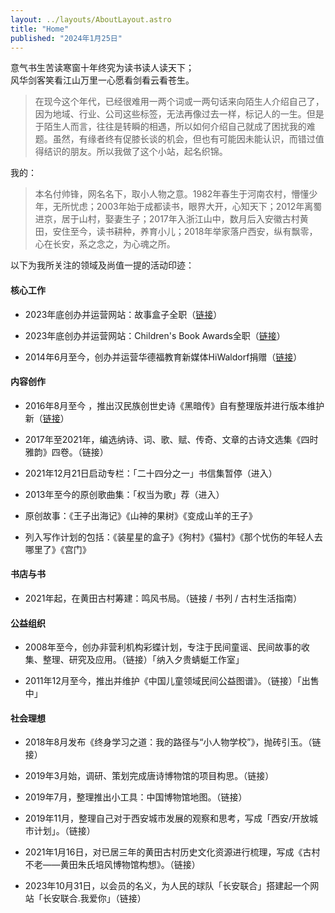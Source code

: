 ```yaml
---
layout: ../layouts/AboutLayout.astro
title: "Home"
published: "2024年1月25日"
---
```


<div class="flex items-center justify-center">
  <p>意气书生苦读寒窗十年终究为读书读人读天下；<br>风华剑客笑看江山万里一心愿看剑看云看苍生。</p>
</div>

> 在现今这个年代，已经很难用一两个词或一两句话来向陌生人介绍自己了，因为地域、行业、公司这些标签，无法再像过去一样，标记人的一生。但是于陌生人而言，往往是转瞬的相遇，所以如何介绍自己就成了困扰我的难题。虽然，有缘者终有促膝长谈的机会，但也有可能因未能认识，而错过值得结识的朋友。所以我做了这个小站，起名织锦。

我的：

<ZhiJin />

> 本名付帅锋，网名名下，取小人物之意。1982年春生于河南农村，懵懂少年，无所忧虑；2003年始于成都读书，眼界大开，心知天下；2012年离蜀进京，居于山村，娶妻生子；2017年入浙江山中，数月后入安徽古村黄田，安住至今，读书耕种，养育小儿；2018年举家落户西安，纵有飘零，心在长安，系之念之，为心魂之所。

以下为我所关注的领域及尚值一提的活动印迹：

#### 核心工作

- 2023年底创办并运营网站：故事盒子全职（[链接](http://gushihezi.com/ "故事盒子")）

- 2023年底创办并运营网站：Children's Book Awards全职（[链接](https://childrensbookawards.com/ "children's book awards")）

- 2014年6月至今，创办并运营华德福教育新媒体HiWaldorf捐赠（[链接](https://hiwaldorf.com/support "hiwaldorf")）

#### 内容创作

- 2016年8月至今 ，推出汉民族创世史诗《黑暗传》自有整理版并进行版本维护新（[链接](/story/darkness "黑暗传")）

- 2017年至2021年，编选纳诗、词、歌、赋、传奇、文章的古诗文选集《四时雅韵》四卷。（链接）

- 2021年12月21日启动专栏：「二十四分之一」书信集暂停（进入）

- 2013年至今的原创歌曲集：「权当为歌」荐（进入）

- 原创故事：《王子出海记》《山神的果树》《变成山羊的王子》

- 列入写作计划的包括：《装星星的盒子》《狗村》《猫村》《那个忧伤的年轻人去哪里了》《宫门》

#### 书店与书

- 2021年起，在黄田古村筹建：鸣风书局。（链接 / 书列 / 古村生活指南）

#### 公益组织

- 2008年至今，创办非营利机构彩蝶计划，专注于民间童谣、民间故事的收集、整理、研究及应用。（链接）「纳入夕贵蜻蜓工作室」

- 2011年12月至今，推出并维护《中国儿童领域民间公益图谱》。（链接）「出售中」

#### 社会理想

- 2018年8月发布《终身学习之道：我的路径与“小人物学校”》，抛砖引玉。（链接）

- 2019年3月始，调研、策划完成唐诗博物馆的项目构思。（链接）

- 2019年7月，整理推出小工具：中国博物馆地图。（链接）

- 2019年11月，整理自己对于西安城市发展的观察和思考，写成「西安/开放城市计划」。（链接）

- 2021年1月16日，对已居三年的黄田古村历史文化资源进行梳理，写成《古村不老——黄田朱氏培风博物馆构想》。（链接）

- 2023年10月31日，以会员的名义，为人民的球队「长安联合」搭建起一个网站「长安联合.我爱你」（链接）
